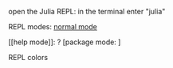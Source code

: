 open the Julia REPL:
in the terminal enter "julia"


REPL modes:
[normal mode](normalmode.md)

[[help mode]]: ?
[package mode: ]


REPL colors
